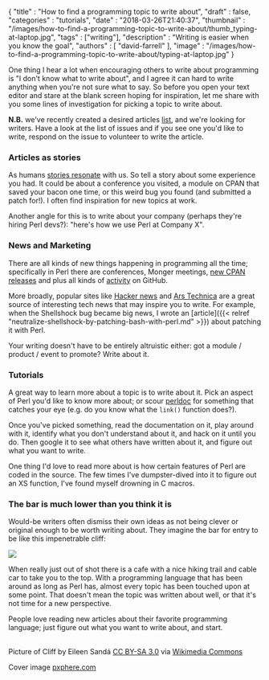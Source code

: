 {
   "title" : "How to find a programming topic to write about",
   "draft" : false,
   "categories" : "tutorials",
   "date" : "2018-03-26T21:40:37",
   "thumbnail" : "/images/how-to-find-a-programming-topic-to-write-about/thumb_typing-at-laptop.jpg",
   "tags" : ["writing"],
   "description" : "Writing is easier when you know the goal",
   "authors" : [
      "david-farrell"
   ],
   "image" : "/images/how-to-find-a-programming-topic-to-write-about/typing-at-laptop.jpg"
}

One thing I hear a lot when encouraging others to write about programming is "I don't know what to write about", and I agree it can hard to write anything when you're not sure what to say. So before you open your text editor and stare at the blank screen hoping for inspiration, let me share with you some lines of investigation for picking a topic to write about.

**N.B.** we've recently created a desired articles [list](https://github.com/tpf/perldotcom/projects/1), and we're looking for writers. Have a look at the list of issues and if you see one you'd like to write, respond on the issue to volunteer to write the article.


### Articles as stories

As humans [stories resonate](http://time.com/5043166/storytelling-evolution/) with us. So tell a story about some experience you had. It could be about a conference you visited, a module on CPAN that saved your bacon one time, or this weird bug you found (and submitted a patch for!). I often find inspiration for new topics at work.

Another angle for this is to write about your company (perhaps they're hiring Perl devs?): "here's how we use Perl at Company X".


### News and Marketing

There are all kinds of new things happening in programming all the time; specifically in Perl there are conferences, Monger meetings, [new CPAN releases](https://metacpan.org/recent) and plus all kinds of [activity](https://github.com/search?l=Perl&o=desc&q=perl&s=updated&type=Repositories&utf8=%E2%9C%93) on GitHub.

More broadly, popular sites like [Hacker news](https://news.ycombinator.com) and [Ars Technica](arstechnica.com) are a great source of interesting tech news that may inspire you to write. For example, when the Shellshock bug became big news, I wrote an [article]({{< relref "neutralize-shellshock-by-patching-bash-with-perl.md" >}}) about patching it with Perl.

Your writing doesn't have to be entirely altruistic either: got a module / product / event to promote? Write about it.


### Tutorials

A great way to learn more about a topic is to write about it. Pick an aspect of Perl you'd like to know more about; or scour [perldoc](http://perldoc.perl.org) for something that catches your eye (e.g. do you know what the `link()` function does?).

Once you've picked something, read the documentation on it, play around with it, identify what you don't understand about it, and hack on it until you do. Then google it to see what others have written about it, and figure out what you want to write.

One thing I'd love to read more about is how certain features of Perl are coded in the source. The few times I've dumpster-dived into it to figure out an XS function, I've found myself drowning in C macros.

### The bar is much lower than you think it is

Would-be writers often dismiss their own ideas as not being clever or original enough to be worth writing about. They imagine the bar for entry to be like this impenetrable cliff:

![](https://upload.wikimedia.org/wikipedia/commons/thumb/e/ef/Eystfelli_a_cliff_on_Fugloy_Faroe_Islands.JPG/1024px-Eystfelli_a_cliff_on_Fugloy_Faroe_Islands.JPG)

When really just out of shot there is a cafe with a nice hiking trail and cable car to take you to the top. With a programming language that has been around as long as Perl has, almost every topic has been touched upon at some point. That doesn't mean the topic was written about well, or that it's not time for a new perspective.

People love reading new articles about their favorite programming language; just figure out what you want to write about, and start.

\
Picture of Cliff by Eileen Sandá [CC BY-SA 3.0](https://creativecommons.org/licenses/by-sa/3.0) via [Wikimedia Commons](https://commons.wikimedia.org/wiki/File%3AEystfelli_a_cliff_on_Fugloy_Faroe_Islands.JPG)

Cover image [pxphere.com](https://pxhere.com/en/photo/928093)

